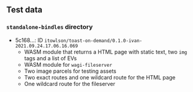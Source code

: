 ## Test data

### `standalone-bindles` directory

* 5c168...: ID `itowlson/toast-on-demand/0.1.0-ivan-2021.09.24.17.06.16.069`
  - WASM module that returns a HTML page with static text, two `img` tags and a list of EVs
  - WASM module for `wagi-fileserver`
  - Two image parcels for testing assets
  - Two exact routes and one wildcard route for the HTML page
  - One wildcard route for the fileserver
